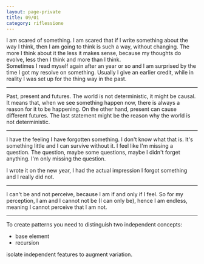 ```yaml
--- 
layout: page-private
title: 09/01
category: riflessione
---
```


I am scared of something.
I am scared that if I write something about the way I think, then I am going to
think is such a way, without changing.
The more I think about it the less it makes sense, because my thoughts do
evolve, less then I think and more than I think.  
Sometimes I read myself again after an year or so and I am surprised by the time
I got my resolve on something. Usually I give an earlier credit, while in
reality I was set up for the thing way in the past.

---

Past, present and futures. The world is not deterministic, it might be causal.
It means that, when we see something happen now, there is always a reason for it
to be happening. On the other hand, present can cause different futures. The
last statement might be the reason why the world is not deterministic.

---

I have the feeling I have forgotten something. 
I don't know what that is. It's something little and I can survive without it.
I feel like I'm missing a question.
The question, maybe some questions, maybe I didn't forget anything.
I'm only missing the question.

I wrote it on the new year, I had the actual impression I forgot something and I
really did not.

---

I can't be and not perceive, because I am if and only if I feel.
So for my perception, I am and I cannot not be (I can only be),
hence I am endless, meaning I cannot perceive that I am not.

---

To create patterns you need to distinguish two independent concepts:
- base element
- recursion

isolate independent features to augment variation.
